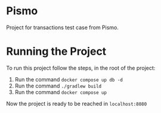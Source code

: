 # Pismo
Project for transactions test case from Pismo.

# Running the Project

To run this project follow the steps, in the root of the project:
1. Run the command `docker compose up db -d`
2. Run the command `./gradlew build`
3. Run the command `docker compose up`

Now the project is ready to be reached in `localhost:8080`